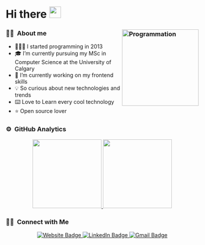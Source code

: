 <h1>
   Hi there
   <img src="https://media.giphy.com/media/hvRJCLFzcasrR4ia7z/giphy.gif" width="30"/>
</h1>

### ✌🏻 &nbsp;About me<img align="right" src="https://i.giphy.com/media/LmNwrBhejkK9EFP504/200w.webp" alt="Programmation" width="200"/>

- 👨🏻‍💻 I started programming in 2013
- 🎓 I’m currently pursuing my MSc in Computer Science at the University of Calgary
- 🔭 I’m currently working on my frontend skills
- 💡 So curious about new technologies and trends
- ⌨️ Love to Learn every cool technology
- ⭐️ Open source lover



### ⚙️ &nbsp;GitHub Analytics

<p align="center">
<a href="https://github.com/namimod">
  <img height="180em" src="https://github-readme-stats-eight-theta.vercel.app/api?username=namimod&show_icons=true&theme=algolia&include_all_commits=true&count_private=true"/>
  <img height="180em" src="https://github-readme-stats-eight-theta.vercel.app/api/top-langs/?username=namimod&layout=compact&langs_count=8&theme=algolia"/>
</a>
</p>

### 🤝🏻 &nbsp;Connect with Me

<div id="badges" align="center">
 <a href="https://namimod.github.io/">
    <img src="https://img.shields.io/badge/Website-yellow?style=for-the-badge&logo=Website&logoColor=white" alt="Website Badge"/>
  </a>
  <a href="https://www.linkedin.com/in/nami-modarressi-768067249">
    <img src="https://img.shields.io/badge/LinkedIn-blue?style=for-the-badge&logo=linkedin&logoColor=white" alt="LinkedIn Badge"/>
  </a>
  <a href="mailto:s.namimodarressi@gmail.com">
    <img src="https://img.shields.io/badge/Gmail-red?style=for-the-badge&logo=gmail&logoColor=white" alt="Gmail Badge"/>
  </a>
</div>
